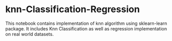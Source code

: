 # knn-Classification-Regression

This notebook contains implementation of knn algorithm using sklearn-learn package. It includes Knn Classification as well as regression implementation on real world datasets. 
